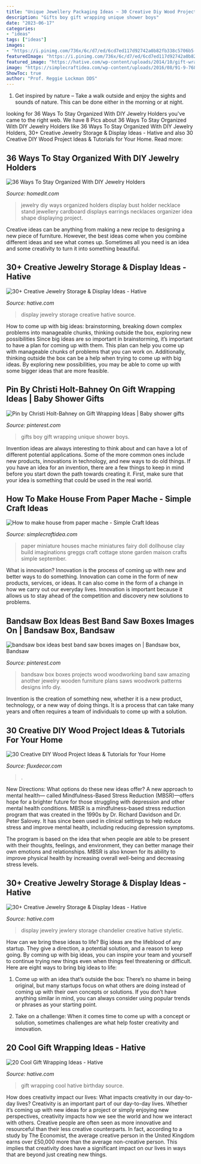 ```yaml
---
title: "Unique Jewellery Packaging Ideas ~ 30 Creative Diy Wood Project Ideas &amp; Tutorials For Your Home"
description: "Gifts boy gift wrapping unique shower boys"
date: "2023-06-17"
categories:
- "ideas"
tags: ["ideas"]
images:
- "https://i.pinimg.com/736x/6c/d7/ed/6cd7ed117d92742a0b82fb338c5706b5--baby-boy-gifts-wrapping-ideas.jpg"
featuredImage: "https://i.pinimg.com/736x/6c/d7/ed/6cd7ed117d92742a0b82fb338c5706b5--baby-boy-gifts-wrapping-ideas.jpg"
featured_image: "https://hative.com/wp-content/uploads/2014/10/gift-wrapping-ideas/2-cool-gift-wrapping-ideas.jpg"
image: "https://simplecraftidea.com/wp-content/uploads/2016/08/91-9-768x1024-1.jpg"
ShowToc: true
author: "Prof. Reggie Lockman DDS"
---
```



1. Get inspired by nature – Take a walk outside and enjoy the sights and sounds of nature. This can be done either in the morning or at night.

	

		
looking for 36 Ways To Stay Organized With DIY Jewelry Holders you've came to the right web. We have 8 Pics about 36 Ways To Stay Organized With DIY Jewelry Holders like 36 Ways To Stay Organized With DIY Jewelry Holders, 30+ Creative Jewelry Storage &amp; Display Ideas - Hative and also 30 Creative DIY Wood Project Ideas &amp; Tutorials for Your Home. Read more:
		
    
## 36 Ways To Stay Organized With DIY Jewelry Holders

<img loading=lazy src="http://cdn.homedit.com/wp-content/uploads/2013/11/bust_jewelry.jpg" onerror="this.onerror=null;this.src='https://tse3.mm.bing.net/th?id=OIP.y63Ngxxh3_70bv1VfqX_9gHaJ4&amp;pid=15.1';" alt="36 Ways To Stay Organized With DIY Jewelry Holders">

_Source: homedit.com_

>jewelry diy ways organized holders display bust holder necklace stand jewellery cardboard displays earrings necklaces organizer idea shape displaying project. 

	

Creative ideas can be anything from making a new recipe to designing a new piece of furniture. However, the best ideas come when you combine different ideas and see what comes up. Sometimes all you need is an idea and some creativity to turn it into something beautiful.

    
## 30+ Creative Jewelry Storage &amp; Display Ideas - Hative

<img loading=lazy src="http://hative.com/wp-content/uploads/2015/01/jewelry-storage-display-ideas/22-jewelry-storage-display-ideas.jpg" onerror="this.onerror=null;this.src='https://tse3.mm.bing.net/th?id=OIP.QTYojMsHxAUaXdXwJ7jSrwHaLK&amp;pid=15.1';" alt="30+ Creative Jewelry Storage &amp; Display Ideas - Hative">

_Source: hative.com_

>display jewelry storage creative hative source. 

	

How to come up with big ideas: brainstorming, breaking down complex problems into manageable chunks, thinking outside the box, exploring new possibilities
Since big ideas are so important in brainstorming, it’s important to have a plan for coming up with them. This plan can help you come up with manageable chunks of problems that you can work on. Additionally, thinking outside the box can be a help when trying to come up with big ideas. By exploring new possibilities, you may be able to come up with some bigger ideas that are more feasible.

    
## Pin By Christi Holt-Bahney On Gift Wrapping Ideas | Baby Shower Gifts

<img loading=lazy src="https://i.pinimg.com/736x/6c/d7/ed/6cd7ed117d92742a0b82fb338c5706b5--baby-boy-gifts-wrapping-ideas.jpg" onerror="this.onerror=null;this.src='https://tse3.mm.bing.net/th?id=OIP.BG1PtySzcfHH6fw0yKu0SgHaJ4&amp;pid=15.1';" alt="Pin by Christi Holt-Bahney on Gift Wrapping Ideas | Baby shower gifts">

_Source: pinterest.com_

>gifts boy gift wrapping unique shower boys. 

	

Invention ideas are always interesting to think about and can have a lot of different potential applications. Some of the more common ones include new products, innovations in technology, and new ways to do old things. If you have an idea for an invention, there are a few things to keep in mind before you start down the path towards creating it. First, make sure that your idea is something that could be used in the real world.

    
## How To Make House From Paper Mache - Simple Craft Ideas

<img loading=lazy src="https://simplecraftidea.com/wp-content/uploads/2016/08/91-9-768x1024-1.jpg" onerror="this.onerror=null;this.src='https://tse2.mm.bing.net/th?id=OIP.kk_pKaCwmXsq5Y7ef9IJAQHaJ4&amp;pid=15.1';" alt="How to make house from paper mache - Simple Craft Ideas">

_Source: simplecraftidea.com_

>paper miniature houses mache miniatures fairy doll dollhouse clay build imaginations greggs craft cottage stone garden maison crafts simple september. 

	

What is innovation?
Innovation is the process of coming up with new and better ways to do something. Innovation can come in the form of new products, services, or ideas. It can also come in the form of a change in how we carry out our everyday lives. Innovation is important because it allows us to stay ahead of the competition and discovery new solutions to problems.

    
## Bandsaw Box Ideas Best Band Saw Boxes Images On | Bandsaw Box, Bandsaw

<img loading=lazy src="https://i.pinimg.com/736x/e0/71/4d/e0714dda484bccdc2131c666b12c794e.jpg" onerror="this.onerror=null;this.src='https://tse1.mm.bing.net/th?id=OIP.O-nJCC0btQlc5HgNuOUfCwHaJ3&amp;pid=15.1';" alt="bandsaw box ideas best band saw boxes images on | Bandsaw box, Bandsaw">

_Source: pinterest.com_

>bandsaw box boxes projects wood woodworking band saw amazing another jewelry wooden furniture plans saws woodwork patterns designs info diy. 

	

Invention is the creation of something new, whether it is a new product, technology, or a new way of doing things. It is a process that can take many years and often requires a team of individuals to come up with a solution.

    
## 30 Creative DIY Wood Project Ideas &amp; Tutorials For Your Home

<img loading=lazy src="https://fluxdecor.com/wp-content/uploads/2016/11/9-diy-wood-projects.jpg" onerror="this.onerror=null;this.src='https://tse2.mm.bing.net/th?id=OIP.jG-2OdnMNg8bRqIIhUbgVwHaLG&amp;pid=15.1';" alt="30 Creative DIY Wood Project Ideas &amp; Tutorials for Your Home">

_Source: fluxdecor.com_

>. 

	

New Directions: What options do these new ideas offer?
A new approach to mental health— called Mindfulness-Based Stress Reduction (MBSR)—offers hope for a brighter future for those struggling with depression and other mental health conditions.
MBSR is a mindfulness-based stress reduction program that was created in the 1990s by Dr. Richard Davidson and Dr. Peter Salovey. It has since been used in clinical settings to help reduce stress and improve mental health, including reducing depression symptoms.

The program is based on the idea that when people are able to be present with their thoughts, feelings, and environment, they can better manage their own emotions and relationships. MBSR is also known for its ability to improve physical health by increasing overall well-being and decreasing stress levels.

    
## 30+ Creative Jewelry Storage &amp; Display Ideas - Hative

<img loading=lazy src="http://hative.com/wp-content/uploads/2015/01/jewelry-storage-display-ideas/11-jewlery-chandelier.jpg" onerror="this.onerror=null;this.src='https://tse3.mm.bing.net/th?id=OIP.jU2oZg172jR3Bp5ZVBgEWAHaKb&amp;pid=15.1';" alt="30+ Creative Jewelry Storage &amp; Display Ideas - Hative">

_Source: hative.com_

>display jewelry jewlery storage chandelier creative hative styletic. 

	

How can we bring these ideas to life?
Big ideas are the lifeblood of any startup. They give a direction, a potential solution, and a reason to keep going. By coming up with big ideas, you can inspire your team and yourself to continue trying new things even when things feel threatening or difficult. Here are eight ways to bring big ideas to life:
1. Come up with an idea that’s outside the box: There’s no shame in being original, but many startups focus on what others are doing instead of coming up with their own concepts or solutions. If you don’t have anything similar in mind, you can always consider using popular trends or phrases as your starting point.

2. Take on a challenge: When it comes time to come up with a concept or solution, sometimes challenges are what help foster creativity and innovation.

    
## 20 Cool Gift Wrapping Ideas - Hative

<img loading=lazy src="https://hative.com/wp-content/uploads/2014/10/gift-wrapping-ideas/2-cool-gift-wrapping-ideas.jpg" onerror="this.onerror=null;this.src='https://tse4.mm.bing.net/th?id=OIP.iX8UAdzo3q4mvijwzBCFEwHaKX&amp;pid=15.1';" alt="20 Cool Gift Wrapping Ideas - Hative">

_Source: hative.com_

>gift wrapping cool hative birthday source. 

	

How does creativity impact our lives: What impacts creativity in our day-to-day lives?
Creativity is an important part of our day-to-day lives. Whether it’s coming up with new ideas for a project or simply enjoying new perspectives, creativity impacts how we see the world and how we interact with others. Creative people are often seen as more innovative and resourceful than their less creative counterparts. In fact, according to a study by The Economist, the average creative person in the United Kingdom earns over £50,000 more than the average non-creative person. This implies that creativity does have a significant impact on our lives in ways that are beyond just creating new things.

